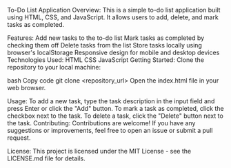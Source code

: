 To-Do List Application
Overview:
This is a simple to-do list application built using HTML, CSS, and JavaScript. It allows users to add, delete, and mark tasks as completed.

Features:
Add new tasks to the to-do list
Mark tasks as completed by checking them off
Delete tasks from the list
Store tasks locally using browser's localStorage
Responsive design for mobile and desktop devices
Technologies Used:
HTML
CSS
JavaScript
Getting Started:
Clone the repository to your local machine:

bash
Copy code
git clone <repository_url>
Open the index.html file in your web browser.

Usage:
To add a new task, type the task description in the input field and press Enter or click the "Add" button.
To mark a task as completed, click the checkbox next to the task.
To delete a task, click the "Delete" button next to the task.
Contributing:
Contributions are welcome! If you have any suggestions or improvements, feel free to open an issue or submit a pull request.

License:
This project is licensed under the MIT License - see the LICENSE.md file for details.
